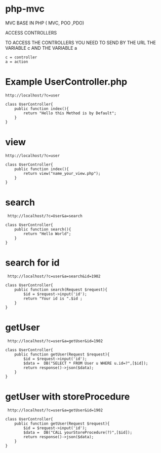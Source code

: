 # php-mvc
MVC BASE IN PHP ( MVC, POO ,PDO)


ACCESS CONTROLLERS

TO ACCESS THE CONTROLLERS YOU NEED TO SEND BY THE URL
THE VARIABLE c AND THE VARIABLE a

    c = controller
    a = action

# Example UserController.php

    http://localhost/?c=user

    class UserController{
        public function index(){
            return "Hello this Method is by Default";
        }
    }
# view

    http://localhost/?c=user

    class UserController{
        public function index(){
            return view("name_your_view.php");
        }
    }
# search

     http://localhost/?c=User&a=search

    class UserController{
        public function search(){
            return "Hello World";
        }
    }
# search for id

     http://localhost/?c=user&a=search&id=1902

    class UserController{
        public function search(Request $request){
            $id = $request->input('id');
            return "Your id is ".$id ;
        }
    }
# getUser

     http://localhost/?c=user&a=getUser&id=1902

    class UserController{
        public function getUser(Request $request){
            $id = $request->input('id');
            $data =  DB("SELECT * FROM User u WHERE u.id=?",[$id]);
            return response()->json($data);
        }
    }
# getUser with storeProcedure

     http://localhost/?c=user&a=getUser&id=1902

    class UserController{
        public function getUser(Request $request){
            $id = $request->input('id');
            $data =  DB("CALL yourStoreProcedure(?)",[$id]);
            return response()->json($data);
        }
    }

